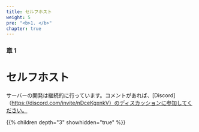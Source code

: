 ```yaml
---
title: セルフホスト
weight: 5
pre: "<b>1. </b>"
chapter: true
---
```


### 章 1

# セルフホスト

サーバーの開発は継続的に行っています。コメントがあれば、[Discord]（https://discord.com/invite/nDceKgxnkV）のディスカッションに参加してください。

{{% children depth="3" showhidden="true" %}}
